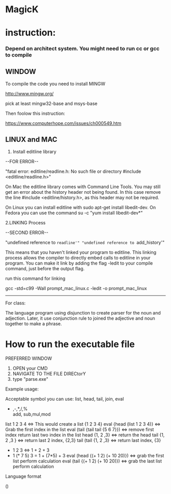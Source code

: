# MagicK


# instruction:


### Depend on architect system. You might need to run cc or gcc to compile



## WINDOW

To compile the code you need to install MINGW

http://www.mingw.org/

 pick at least mingw32-base and msys-base
 
 Then foolow this instruction:
 
 https://www.computerhope.com/issues/ch000549.htm




## LINUX and MAC


1. Install editline library


--FOR ERROR--


"fatal error: editline/readline.h: No such file or directory #include <editline/readline.h>"


On Mac the editline library comes with Command Line Tools. You may still get an error about the history header not being found. In this case remove the line #include <editline/history.h>, as this header may not be required.

On Linux you can install editline with sudo apt-get install libedit-dev. On Fedora you can use the command su -c "yum install libedit-dev*"

2.LINKING Process

--SECOND ERROR--

"undefined reference to `readline'"
"undefined reference to `add_history'"

This means that you haven't linked your program to editline. This linking process allows the compiler to directly embed calls to editline in your program. 
You can make it link by adding the flag -ledit to your compile command, just before the output flag.

run this command for linking

gcc -std=c99 -Wall prompt_mac_linux.c -ledit -o prompt_mac_linux


-----------

For class:

The language program using disjunction to create parser for the noun and adjection. Later, it use conjunction rule to joined the adjective and noun together to make a phrase.



# How to run the executable file

PREFERRED WINDOW 

1. OPEN your CMD 
2. NAVIGATE TO THE FILE DIRECtorY
3. type "parse.exe"

Example usage:

Acceptable symbol you can use:
list, head, tail, join, eval		         
+ ,-,*,/,% 											 
add, sub,mul,mod    
         
		 
list 1 2 3 4 <=> This would create a list {1 2 3 4}
eval {head (list 1 2 3 4)} <=> Grab the first index in the list
eval (tail {tail tail {5 6 7}}) <=> remove first index return last two index in the list
head {1, 2 ,3} <=> return the head
tail {1, 2 ,3 } <=> return last 2 index, {2,3}
tail (tail {1, 2 ,3} <=> return last index, {3}
+ 1 2 3 <=> 1 + 2 + 3
+ 1 (* 7 5) 3 = 1 + (7*5) + 3
eval (head {(+ 1 2) (+ 10 20)}) <=> grab the first list perform calculation
eval (tail {(+ 1 2) (+ 10 20)}) <=> grab the last list perform calculation

Language format

<symbol> <expr> ()
